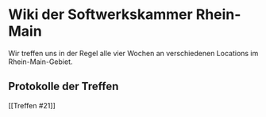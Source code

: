 Wiki der Softwerkskammer Rhein-Main
=======================

Wir treffen uns in der Regel alle vier Wochen an verschiedenen Locations im Rhein-Main-Gebiet.

Protokolle der Treffen
------------------------------

[[Treffen #21]]